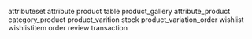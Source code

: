attributeset
attribute
product table
product_gallery
attribute_product
category_product
product_varition
stock
product_variation_order
wishlist
wishlistitem
order
review
transaction
